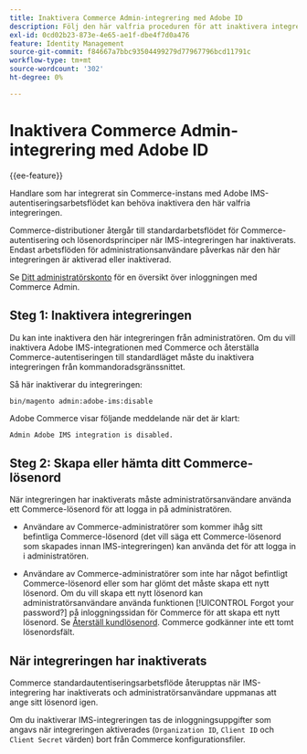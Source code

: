 ```yaml
---
title: Inaktivera Commerce Admin-integrering med Adobe ID
description: Följ den här valfria proceduren för att inaktivera integreringen av Adobe Commerce Admin med Adobe IMS.
exl-id: 0cd02b23-873e-4e65-ae1f-dbe4f7d0a476
feature: Identity Management
source-git-commit: f84667a7bbc93504499279d77967796bcd11791c
workflow-type: tm+mt
source-wordcount: '302'
ht-degree: 0%

---
```


# Inaktivera Commerce Admin-integrering med Adobe ID

{{ee-feature}}

Handlare som har integrerat sin Commerce-instans med Adobe IMS-autentiseringsarbetsflödet kan behöva inaktivera den här valfria integreringen.

Commerce-distributioner återgår till standardarbetsflödet för Commerce-autentisering och lösenordsprinciper när IMS-integreringen har inaktiverats. Endast arbetsflöden för administrationsanvändare påverkas när den här integreringen är aktiverad eller inaktiverad.

Se [Ditt administratörskonto](https://experienceleague.adobe.com/docs/commerce-admin/start/admin/admin-signin.html) för en översikt över inloggningen med Commerce Admin.

## Steg 1: Inaktivera integreringen

Du kan inte inaktivera den här integreringen från administratören. Om du vill inaktivera Adobe IMS-integrationen med Commerce och återställa Commerce-autentiseringen till standardläget måste du inaktivera integreringen från kommandoradsgränssnittet.

Så här inaktiverar du integreringen:

```bash
bin/magento admin:adobe-ims:disable
```

Adobe Commerce visar följande meddelande när det är klart:

```terminal
Admin Adobe IMS integration is disabled.
```

## Steg 2: Skapa eller hämta ditt Commerce-lösenord

När integreringen har inaktiverats måste administratörsanvändare använda ett Commerce-lösenord för att logga in på administratören.

* Användare av Commerce-administratörer som kommer ihåg sitt befintliga Commerce-lösenord (det vill säga ett Commerce-lösenord som skapades innan IMS-integreringen) kan använda det för att logga in i administratören.

* Användare av Commerce-administratörer som inte har något befintligt Commerce-lösenord eller som har glömt det måste skapa ett nytt lösenord. Om du vill skapa ett nytt lösenord kan administratörsanvändare använda funktionen [!UICONTROL Forgot your password?] på inloggningssidan för Commerce för att skapa ett nytt lösenord. Se [Återställ kundlösenord](https://experienceleague.adobe.com/docs/commerce-admin/customers/customer-accounts/configure/password-reset.html). Commerce godkänner inte ett tomt lösenordsfält.

## När integreringen har inaktiverats

Commerce standardautentiseringsarbetsflöde återupptas när IMS-integrering har inaktiverats och administratörsanvändare uppmanas att ange sitt lösenord igen.

Om du inaktiverar IMS-integreringen tas de inloggningsuppgifter som angavs när integreringen aktiverades (`Organization ID`, `Client ID` och `Client Secret` värden) bort från Commerce konfigurationsfiler.

